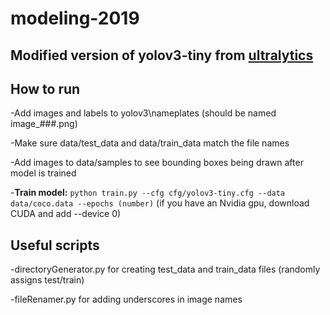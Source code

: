 # modeling-2019

## Modified version of yolov3-tiny from [ultralytics](https://github.com/ultralytics/yolov3/)

## How to run
-Add images and labels to yolov3\nameplates (should be named image_###.png)

-Make sure data/test_data and data/train_data match the file names

-Add images to data/samples to see bounding boxes being drawn after model is trained
 
 -**Train model:** `python train.py --cfg cfg/yolov3-tiny.cfg --data data/coco.data --epochs (number)` (if you have an Nvidia gpu, download CUDA and add --device 0)

## Useful scripts
-directoryGenerator.py for creating test_data and train_data files (randomly assigns test/train)

-fileRenamer.py for adding underscores in image names
